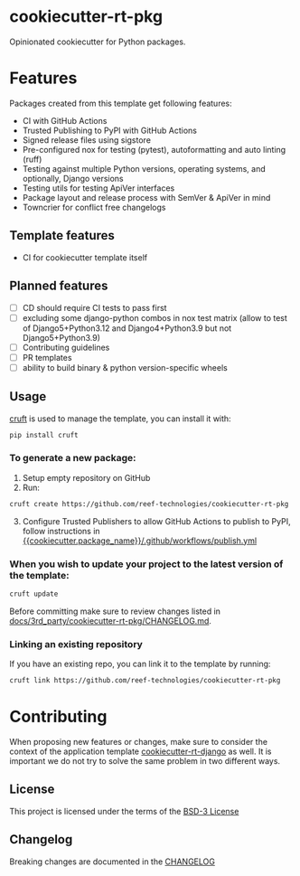 # cookiecutter-rt-pkg

Opinionated cookiecutter for Python packages.

# Features

Packages created from this template get following features:

- CI with GitHub Actions
- Trusted Publishing to PyPI with GitHub Actions
- Signed release files using sigstore
- Pre-configured nox for testing (pytest), autoformatting and auto linting (ruff)
- Testing against multiple Python versions, operating systems, and optionally, Django versions
- Testing utils for testing ApiVer interfaces
- Package layout and release process with SemVer & ApiVer in mind
- Towncrier for conflict free changelogs

## Template features

- CI for cookiecutter template itself

## Planned features

- [ ] CD should require CI tests to pass first
- [ ] excluding some django-python combos in nox test matrix (allow to test of Django5+Python3.12 and Django4+Python3.9 but not Django5+Python3.9)
- [ ] Contributing guidelines
- [ ] PR templates
- [ ] ability to build binary & python version-specific wheels

## Usage

[cruft](https://github.com/cruft/cruft) is used to manage the template, you can install it with:

```sh
pip install cruft
```

### To generate a new package:

1. Setup empty repository on GitHub
2. Run:

```sh
cruft create https://github.com/reef-technologies/cookiecutter-rt-pkg
```

3. Configure Trusted Publishers to allow GitHub Actions to publish to PyPI, follow instructions in [{{cookiecutter.package\_name}}/.github/workflows/publish.yml](.github/workflows/publish.yml)

### When you wish to update your project to the latest version of the template:

```sh
cruft update
```

Before committing make sure to review changes listed in [docs/3rd\_party/cookiecutter-rt-pkg/CHANGELOG.md](docs/3rd_party/cookiecutter-rt-pkg/CHANGELOG.md).

### Linking an existing repository

If you have an existing repo, you can link it to the template by running:

```sh
cruft link https://github.com/reef-technologies/cookiecutter-rt-pkg
```

# Contributing

When proposing new features or changes, make sure to consider the context of the application template [cookiecutter-rt-django](https://github.com/reef-technologies/cookiecutter-rt-django) as well.
It is important we do not try to solve the same problem in two different ways.

## License

This project is licensed under the terms of the [BSD-3 License](/LICENSE)

## Changelog

Breaking changes are documented in the [CHANGELOG]({{cookiecutter.package_name}}/docs/3rd_party/cookiecutter-rt-pkg/CHANGELOG.md)
